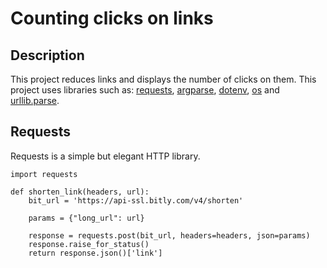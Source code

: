 # Counting clicks on links

## Description
This project reduces links and displays the number of clicks on them. This project uses libraries such as: [requests](https://python-scripts.com/requests?ysclid=lyr2i4f3us982315000), [argparse](https://docs.python.org/3/library/argparse.html), [dotenv](https://betterdatascience-page.pages.dev/python-dotenv/), [os](https://docs.python.org/3/library/os.html) and [urllib.parse](https://docs.python.org/3/library/urllib.parse.html).

## Requests
Requests is a simple but elegant HTTP library. 
```
import requests

def shorten_link(headers, url):
    bit_url = 'https://api-ssl.bitly.com/v4/shorten'

    params = {"long_url": url}

    response = requests.post(bit_url, headers=headers, json=params)
    response.raise_for_status()
    return response.json()['link']

```

